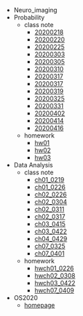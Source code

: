 * Neuro_imaging
* Probability
  * class note
    - [20200218](./probability/class_note/ch01_0218.md)
    - [20200220](./probability/class_note/ch01_0220.md)
    - [20200225](./probability/class_note/ch01_0225.md)
    - [20200303](./probability/class_note/ch01_0303.md)
    - [20200305](./probability/class_note/ch02_0305.md)
    - [20200310](./probability/class_note/ch02_0310.md)
    - [20200317](./probability/class_note/ch02_0317.md)
    - [20200317](./probability/class_note/ch03_0317.md)
    - [20200319](./probability/class_note/ch03_0319.md)
    - [20200325](./probability/class_note/ch03_0325.md)
    - [20200331](./probability/class_note/ch03_0331.md)
    - [20200402](./probability/class_note/ch04_0402.md)
    - [20200414](./probability/class_note/ch04_0414.md)
    - [20200416](./probability/class_note/ch04_0416.md)
  * homework
    - [hw01](./probability/homework/hw-01.pdf)
    - [hw02](./probability/homework/hw-02.pdf)
    - [hw03](./probability/homework/hw-03.pdf)
* Data Analysis
  - class note
    * [ch01_0219](./data_analysis/class_note/ch01_0219.md)
    * [ch01_0226](./data_analysis/class_note/ch01_0226.md)
    * [ch02_0226](./data_analysis/class_note/ch02_0226.md)
    * [ch02_0304](./data_analysis/class_note/ch02_0304.md)
    * [ch02_0311](./data_analysis/class_note/ch02_0311.md)
    * [ch02_0317](./data_analysis/class_note/ch02_0317.md)
    * [ch03_0415](./data_analysis/class_note/ch03_0415.md)
    * [ch03_0422](./data_analysis/class_note/ch03_0422.md)
    * [ch04_0429](./data_analysis/class_note/ch04_0429.md)
    * [ch07_0325](./data_analysis/class_note/ch07_0325.md)
    * [ch07_0401](./data_analysis/class_note/ch07_0401.md)
  - homework
    - [hwch01_0226](./data_analysis/homework/hwch01_0226.md)
    - [hwch02_0308](./data_analysis/homework/hwch02_0308.md)
    - [hwch03_0422](./data_analysis/homework/ch03_0422.md)
    - [hwch07_0409](./data_analysis/homework/ch07_0409.md)
* OS2020
  * [homepage](./os2020/homepage.md)



















